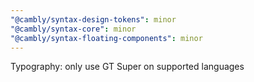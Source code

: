 ```yaml
---
"@cambly/syntax-design-tokens": minor
"@cambly/syntax-core": minor
"@cambly/syntax-floating-components": minor
---
```


Typography: only use GT Super on supported languages
